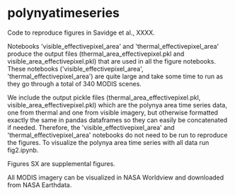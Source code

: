 # polynyatimeseries

Code to reproduce figures in Savidge et al., XXXX.

Notebooks 'visible_effectivepixel_area' and 'thermal_effectivepixel_area' produce the output files (thermal_area_effectivepixel.pkl and visible_area_effectivepixel.pkl) that are  used in all the figure notebooks. These notebooks ('visible_effectivepixel_area', 'thermal_effectivepixel_area') are quite large and take some time to run as they go through a total of 340 MODIS scenes.

We include the output pickle files (thermal_area_effectivepixel.pkl, visible_area_effectivepixel.pkl) which are the polynya area time series data, one from thermal and one from visible imagery, but otherwise formatted exactly the same in pandas dataframes so they can easily be concatenated if needed. Therefore, the 'visible_effectivepixel_area' and 'thermal_effectivepixel_area' notebooks do not need to be run to reproduce the figures. To visualize the polynya area time series with all data run fig2.ipynb.

Figures SX are supplemental figures.

All MODIS imagery can be visualized in NASA Worldview and downloaded from NASA Earthdata. 
